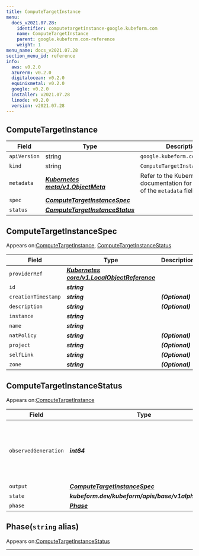```yaml
---
title: ComputeTargetInstance
menu:
  docs_v2021.07.28:
    identifier: computetargetinstance-google.kubeform.com
    name: ComputeTargetInstance
    parent: google.kubeform.com-reference
    weight: 1
menu_name: docs_v2021.07.28
section_menu_id: reference
info:
  aws: v0.2.0
  azurerm: v0.2.0
  digitalocean: v0.2.0
  equinixmetal: v0.2.0
  google: v0.2.0
  installer: v2021.07.28
  linode: v0.2.0
  version: v2021.07.28
---
```


## ComputeTargetInstance
| Field | Type | Description |
| ------ | ----- | ----------- |
| `apiVersion` | string | `google.kubeform.com/v1alpha1` |
|    `kind` | string | `ComputeTargetInstance` |
| `metadata` | ***[Kubernetes meta/v1.ObjectMeta](https://v1-18.docs.kubernetes.io/docs/reference/generated/kubernetes-api/v1.18/#objectmeta-v1-meta)***|Refer to the Kubernetes API documentation for the fields of the `metadata` field.|
| `spec` | ***[ComputeTargetInstanceSpec](#computetargetinstancespec)***||
| `status` | ***[ComputeTargetInstanceStatus](#computetargetinstancestatus)***||
## ComputeTargetInstanceSpec

Appears on:[ComputeTargetInstance](#computetargetinstance), [ComputeTargetInstanceStatus](#computetargetinstancestatus)

| Field | Type | Description |
| ------ | ----- | ----------- |
| `providerRef` | ***[Kubernetes core/v1.LocalObjectReference](https://v1-18.docs.kubernetes.io/docs/reference/generated/kubernetes-api/v1.18/#localobjectreference-v1-core)***||
| `id` | ***string***||
| `creationTimestamp` | ***string***| ***(Optional)*** |
| `description` | ***string***| ***(Optional)*** |
| `instance` | ***string***||
| `name` | ***string***||
| `natPolicy` | ***string***| ***(Optional)*** |
| `project` | ***string***| ***(Optional)*** |
| `selfLink` | ***string***| ***(Optional)*** |
| `zone` | ***string***| ***(Optional)*** |
## ComputeTargetInstanceStatus

Appears on:[ComputeTargetInstance](#computetargetinstance)

| Field | Type | Description |
| ------ | ----- | ----------- |
| `observedGeneration` | ***int64***| ***(Optional)*** Resource generation, which is updated on mutation by the API Server.|
| `output` | ***[ComputeTargetInstanceSpec](#computetargetinstancespec)***| ***(Optional)*** |
| `state` | ***kubeform.dev/kubeform/apis/base/v1alpha1.State***| ***(Optional)*** |
| `phase` | ***[Phase](#phase)***| ***(Optional)*** |
## Phase(`string` alias)

Appears on:[ComputeTargetInstanceStatus](#computetargetinstancestatus)

---
